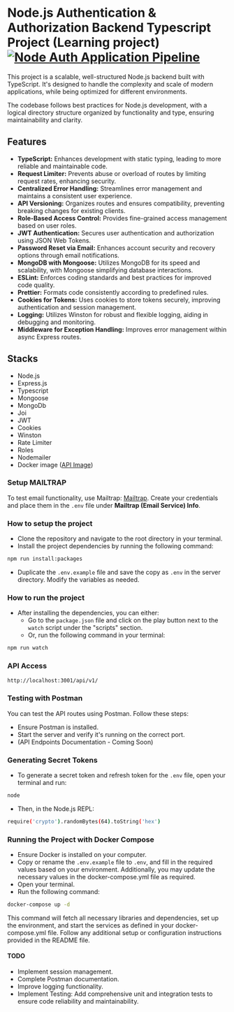# Node.js Authentication & Authorization Backend Typescript Project (Learning project) [![Node Auth Application Pipeline](https://github.com/SAINIAbhishek/nodejs_auth-api/actions/workflows/ci.yml/badge.svg)](https://github.com/SAINIAbhishek/nodejs_auth-api/actions/workflows/ci.yml)

This project is a scalable, well-structured Node.js backend built with TypeScript. It's designed to handle the complexity and scale of modern applications, while being optimized for different environments.

The codebase follows best practices for Node.js development, with a logical directory structure organized by functionality and type, ensuring maintainability and clarity.

## Features

- **TypeScript:** Enhances development with static typing, leading to more reliable and maintainable code.
- **Request Limiter:** Prevents abuse or overload of routes by limiting request rates, enhancing security.
- **Centralized Error Handling:** Streamlines error management and maintains a consistent user experience.
- **API Versioning:** Organizes routes and ensures compatibility, preventing breaking changes for existing clients.
- **Role-Based Access Control:** Provides fine-grained access management based on user roles.
- **JWT Authentication:** Secures user authentication and authorization using JSON Web Tokens.
- **Password Reset via Email:** Enhances account security and recovery options through email notifications.
- **MongoDB with Mongoose:** Utilizes MongoDB for its speed and scalability, with Mongoose simplifying database interactions.
- **ESLint:** Enforces coding standards and best practices for improved code quality.
- **Prettier:** Formats code consistently according to predefined rules.
- **Cookies for Tokens:** Uses cookies to store tokens securely, improving authentication and session management.
- **Logging:** Utilizes Winston for robust and flexible logging, aiding in debugging and monitoring.
- **Middleware for Exception Handling:** Improves error management within async Express routes.

## Stacks

- Node.js
- Express.js
- Typescript
- Mongoose
- MongoDb
- Joi
- JWT
- Cookies
- Winston
- Rate Limiter
- Roles
- Nodemailer
- Docker image ([API Image](https://hub.docker.com/r/sainiabhishek/nodejs_auth-api))

### Setup MAILTRAP

To test email functionality, use Mailtrap: [Mailtrap](https://mailtrap.io/). Create your credentials and place them in the `.env` file under **Mailtrap (Email Service) Info**.

### How to setup the project

- Clone the repository and navigate to the root directory in your terminal.
- Install the project dependencies by running the following command:

```bash
npm run install:packages
```

- Duplicate the `.env.example` file and save the copy as `.env` in the server directory. Modify the variables as needed.

### How to run the project

- After installing the dependencies, you can either:
  - Go to the `package.json` file and click on the play button next to the `watch` script under the "scripts" section.
  - Or, run the following command in your terminal:

```bash
npm run watch
```

### API Access

```bash
http://localhost:3001/api/v1/
```

### Testing with Postman

You can test the API routes using Postman. Follow these steps:

- Ensure Postman is installed.
- Start the server and verify it's running on the correct port.
- (API Endpoints Documentation - Coming Soon)

### Generating Secret Tokens

- To generate a secret token and refresh token for the `.env` file, open your terminal and run:

```bash
node
```

- Then, in the Node.js REPL:

```bash
require('crypto').randomBytes(64).toString('hex')
```

### Running the Project with Docker Compose

- Ensure Docker is installed on your computer.
- Copy or rename the `.env.example` file to `.env`, and fill in the required values based on your environment. Additionally, you may update the necessary values in the docker-compose.yml file as required.
- Open your terminal.
- Run the following command:

```bash
docker-compose up -d
```

This command will fetch all necessary libraries and dependencies, set up the environment, and start the services as defined in your docker-compose.yml file. Follow any additional setup or configuration instructions provided in the README file.

#### TODO

- Implement session management.
- Complete Postman documentation.
- Improve logging functionality.
- Implement Testing: Add comprehensive unit and integration tests to ensure code reliability and maintainability.
